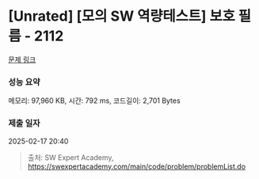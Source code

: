 # [Unrated] [모의 SW 역량테스트] 보호 필름 - 2112 

[문제 링크](https://swexpertacademy.com/main/code/problem/problemDetail.do?contestProbId=AV5V1SYKAaUDFAWu) 

### 성능 요약

메모리: 97,960 KB, 시간: 792 ms, 코드길이: 2,701 Bytes

### 제출 일자

2025-02-17 20:40



> 출처: SW Expert Academy, https://swexpertacademy.com/main/code/problem/problemList.do